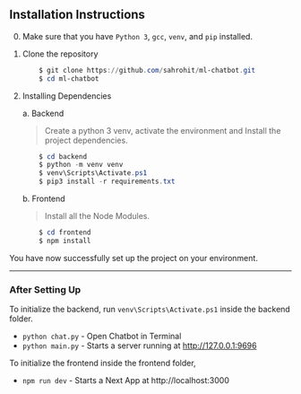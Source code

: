 ## Installation Instructions

0. Make sure that you have `Python 3`, `gcc`, `venv`, and `pip` installed.
1. Clone the repository

   ```powershell
       $ git clone https://github.com/sahrohit/ml-chatbot.git
       $ cd ml-chatbot
   ```

2. Installing Dependencies

   a. Backend

   > Create a python 3 venv, activate the environment and Install the project dependencies.

   ```powershell
       $ cd backend
       $ python -m venv venv
       $ venv\Scripts\Activate.ps1
       $ pip3 install -r requirements.txt
   ```

   b. Frontend

   > Install all the Node Modules.

   ```powershell
       $ cd frontend
       $ npm install
   ```

You have now successfully set up the project on your environment.

---

### After Setting Up

To initialize the backend, run `venv\Scripts\Activate.ps1` inside the backend folder.

- `python chat.py` - Open Chatbot in Terminal
- `python main.py` - Starts a server running at http://127.0.0.1:9696

To initialize the frontend inside the frontend folder,

- `npm run dev` - Starts a Next App at http://localhost:3000
